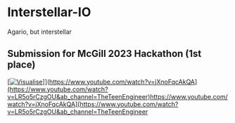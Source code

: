 # Interstellar-IO
Agario, but interstellar

## Submission for McGill 2023 Hackathon (1st place)
[[![Visualise](https://img.youtube.com/vi/LR5o5rCzgOU/maxresdefault.jpg)]([)]](https://www.youtube.com/watch?v=jXnoFqcAkQA](https://www.youtube.com/watch?v=LR5o5rCzgOU&ab_channel=TheTeenEngineer)https://www.youtube.com/watch?v=jXnoFqcAkQA](https://www.youtube.com/watch?v=LR5o5rCzgOU&ab_channel=TheTeenEngineer
